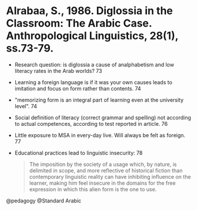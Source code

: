# Alrabaa, S., 1986. Diglossia in the Classroom: The Arabic Case.  Anthropological Linguistics, 28(1), ss.73-79.

- Research question: is diglossia a cause of analphabetism and low literacy rates in the Arab worlds? 73

- Learning a foreign language is if it was your own causes leads to imitation and focus on form rather than contents. 74

- "memorizing form is an integral part of learning even at the university level". 74

- Social definition of literacy (correct grammar and spelling) not according to actual competences, according to test reported in article. 76

- Little exposure to MSA in every-day live. Will always be felt as foreign. 77

- Educational practices lead to linguistic insecurity: 78
    > The imposition by the society of a usage which, by nature, is delimited in scope, and more reflective of historical fiction than contemporary linguistic reality can have inhibiting influence on the learner, making him feel insecure in the domains for the free expression in which this alien form is the one to use.

@pedagogy
@Standard Arabic
